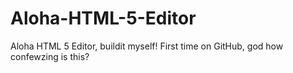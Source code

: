 Aloha-HTML-5-Editor
===================

Aloha HTML 5 Editor, buildit myself! First time on GitHub, god how confewzing is this?